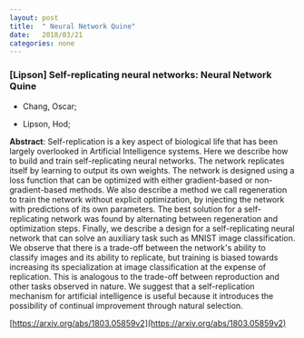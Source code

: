 ```yaml
---
layout: post
title:  " Neural Network Quine"
date:   2018/03/21
categories: none
---
```




### [Lipson] Self-replicating neural networks: Neural Network Quine



* Chang, Oscar; 

* Lipson, Hod; 





**Abstract**:  Self-replication is a key aspect of biological life that has been largely overlooked in Artificial Intelligence systems. Here we describe how to build and train self-replicating neural networks. The network replicates itself by learning to output its own weights. The network is designed using a loss function that can be optimized with either gradient-based or non-gradient-based methods. We also describe a method we call regeneration to train the network without explicit optimization, by injecting the network with predictions of its own parameters. The best solution for a self-replicating network was found by alternating between regeneration and optimization steps. Finally, we describe a design for a self-replicating neural network that can solve an auxiliary task such as MNIST image classification. We observe that there is a trade-off between the network&#39;s ability to classify images and its ability to replicate, but training is biased towards increasing its specialization at image classification at the expense of replication. This is analogous to the trade-off between reproduction and other tasks observed in nature. We suggest that a self-replication mechanism for artificial intelligence is useful because it introduces the possibility of continual improvement through natural selection. 



 [https://arxiv.org/abs/1803.05859v2](https://arxiv.org/abs/1803.05859v2) 

